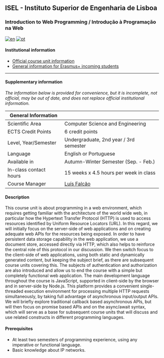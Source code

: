 ## ISEL - Instituto Superior de Engenharia de Lisboa
### Introduction to Web Programming / Introdução à Programação na Web
[![en](https://img.shields.io/badge/lang-en-red.svg)](https://github.com/isel-leic-ipw/info/blob/main/README.md)
[![pt](https://img.shields.io/badge/lang-pt-green.svg)](https://github.com/isel-leic-ipw/info/blob/main/README.pt.md)

#### Institutional information
* [Official course unit information](https://www.isel.pt/en/leic/introduction-internet-programming)
* [General information for Erasmus+ incoming students](https://www.isel.pt/en/ensino/programas-de-mobilidade/erasmus-alunos-incoming/informacoes-gerais)

---

#### Supplementary information
*The information below is provided for convenience, but it is incomplete, not official, may be out of date, and does not replace official institutional information.*

| General Information    |                                        |
|------------------------|----------------------------------------|
| Scientific Area        | Computer Science and Engineering       |
| ECTS Credit Points     | 6 credit points                        |
| Level, Year/Semester   | Undergraduate, 2nd year / 3rd semester |
| Language               | English or Portuguese                  |
| Available in           | Autumn-Winter Semester (Sep. - Feb.)   |
| In-class contact hours | 15 weeks x 4.5 hours per week in class |
| Course Manager         | [Luís Falcão](luis.falcao@isel.pt)     |

#### Description

This course unit is about programming in a web environment, which requires getting familiar with the architecture of the world wide web, in particular how the Hypertext Transfer Protocol (HTTP) is used to access resources identified by Uniform Resource Locators (URL). In this regard, we will initially focus on the server-side of web applications and on creating adequate web APIs for the resources being exposed. In order to have persistent data storage capability in the web application, we use a document store, accessed directly via HTTP, which also helps to reinforce the central role of this protocol in our discussion. We then switch focus to the client-side of web applications, using both static and dynamically generated content, but keeping the subject brief, as there are subsequent course units covering this. The subjects of authentication and authorization are also introduced and allow us to end the course with a simple but completely functional web application.
The main development language throughout the course is JavaScript, supported in client-side by the browser and in server-side by Node.js. This platform provides a convenient single-threaded execution environment for processing multiple HTTP requests simultaneously, by taking full advantage of asynchronous input/output APIs. We will briefly explore traditional callback based asynchronous APIs, but will then focus on promise based APIs and on the async/await syntax, which will serve as a base for subsequent course units that will discuss and use related constructs in different programming languages.

#### Prerequisites
* At least two semesters of programming experience, using any imperative or functional language.
* Basic knowledge about IP networks.
